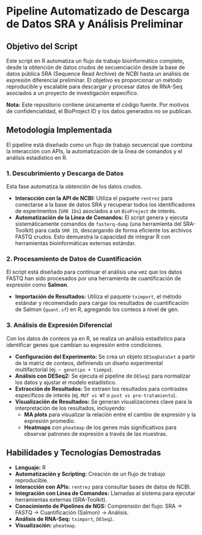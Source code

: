 # Pipeline Automatizado de Descarga de Datos SRA y Análisis Preliminar

## Objetivo del Script

Este script en R automatiza un flujo de trabajo bioinformático completo, desde la obtención de datos crudos de secuenciación desde la base de datos pública SRA (Sequence Read Archive) de NCBI hasta un análisis de expresión diferencial preliminar. El objetivo es proporcionar un método reproducible y escalable para descargar y procesar datos de RNA-Seq asociados a un proyecto de investigación específico.

**Nota:** Este repositorio contiene únicamente el código fuente. Por motivos de confidencialidad, el BioProject ID y los datos generados no se publican.

## Metodología Implementada

El pipeline está diseñado como un flujo de trabajo secuencial que combina la interacción con APIs, la automatización de la línea de comandos y el análisis estadístico en R.

### 1. Descubrimiento y Descarga de Datos

Esta fase automatiza la obtención de los datos crudos.
* **Interacción con la API de NCBI:** Utiliza el paquete `rentrez` para conectarse a la base de datos SRA y recuperar todos los identificadores de experimentos (`SRR IDs`) asociados a un `BioProject` de interés.
* **Automatización de la Línea de Comandos:** El script genera y ejecuta sistemáticamente comandos de `fasterq-dump` (una herramienta del SRA-Toolkit) para cada `SRR ID`, descargando de forma eficiente los archivos FASTQ crudos. Esto demuestra la capacidad de integrar R con herramientas bioinformáticas externas estándar.

### 2. Procesamiento de Datos de Cuantificación

El script está diseñado para continuar el análisis una vez que los datos FASTQ han sido procesados por una herramienta de cuantificación de expresión como **Salmon**.
* **Importación de Resultados:** Utiliza el paquete `tximport`, el método estándar y recomendado para cargar los resultados de cuantificación de Salmon (`quant.sf`) en R, agregando los conteos a nivel de gen.

### 3. Análisis de Expresión Diferencial

Con los datos de conteos ya en R, se realiza un análisis estadístico para identificar genes que cambian su expresión entre condiciones.
* **Configuración del Experimento:** Se crea un objeto `DESeqDataSet` a partir de la matriz de conteos, definiendo un diseño experimental multifactorial (ej. `~ genotipo + tiempo`).
* **Análisis con DESeq2:** Se ejecuta el pipeline de `DESeq2` para normalizar los datos y ajustar el modelo estadístico.
* **Extracción de Resultados:** Se extraen los resultados para contrastes específicos de interés (ej. `MUT vs WT` o `post vs pre-tratamiento`).
* **Visualización de Resultados:** Se generan visualizaciones clave para la interpretación de los resultados, incluyendo:
    * **MA plots** para visualizar la relación entre el cambio de expresión y la expresión promedio.
    * **Heatmaps** con `pheatmap` de los genes más significativos para observar patrones de expresión a través de las muestras.

## Habilidades y Tecnologías Demostradas
* **Lenguaje:** R
* **Automatización y Scripting:** Creación de un flujo de trabajo reproducible.
* **Interacción con APIs:** `rentrez` para consultar bases de datos de NCBI.
* **Integración con Línea de Comandos:** Llamadas al sistema para ejecutar herramientas externas (SRA-Toolkit).
* **Conocimiento de Pipelines de NGS:** Comprensión del flujo: SRA -> FASTQ -> Cuantificación (Salmon) -> Análisis.
* **Análisis de RNA-Seq:** `tximport`, `DESeq2`.
* **Visualización:** `pheatmap`.
